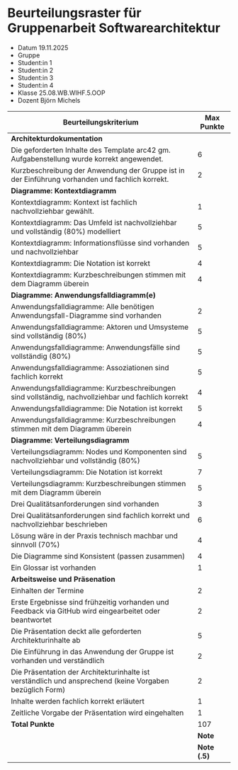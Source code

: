 # Beurteilungsraster für Gruppenarbeit Softwarearchitektur		
		
* Datum	19.11.2025
* Gruppe
* Student:in 1
* Student:in 2
* Student:in 3
* Student:in 4
* Klasse	25.08.WB.WIHF.5.OOP
* Dozent	Björn Michels	
		
| Beurteilungskriterium | Max Punkte | 
| --- | --- |
| **Architekturdokumentation**| | 	
| Die geforderten Inhalte des Template arc42 gm. Aufgabenstellung wurde korrekt angewendet.|	6	| 
| Kurzbeschreibung der Anwendung der Gruppe ist in der Einführung vorhanden und fachlich korrekt.|	2	| 
| **Diagramme: Kontextdiagramm**		|| 
| Kontextdiagramm: Kontext ist fachlich nachvollziehbar gewählt.|	1	| 
| Kontextdiagramm: Das Umfeld ist nachvollziehbar und vollständig (80%) modelliert	|5	| 
| Kontextdiagramm: Informationsflüsse sind vorhanden und nachvollziehbar	|5	| 
| Kontextdiagramm: Die Notation ist korrekt	|4	| 
| Kontextdiagramm: Kurzbeschreibungen stimmen mit dem Diagramm überein	|4	| 
| **Diagramme: Anwendungsfalldiagramm(e)**		|| 
| Anwendungsfalldiagramme: Alle benötigen Anwendungsfall-Diagramme sind vorhanden	|2	| 
| Anwendungsfalldiagramme: Aktoren und Umsysteme sind vollständig (80%)|5	| 
| Anwendungsfalldiagramme: Anwendungsfälle sind vollständig (80%)	|5	| 
| Anwendungsfalldiagramme: Assoziationen sind fachlich korrekt	|5	| 
| Anwendungsfalldiagramme: Kurzbeschreibungen sind vollständig, nachvollziehbar und fachlich korrekt	|4	| 
| Anwendungsfalldiagramme: Die Notation ist korrekt	|5	| 
| Anwendungsfalldiagramme: Kurzbeschreibungen stimmen mit dem Diagramm überein	|4	| 
| **Diagramme: Verteilungsdiagramm**	|	| 
| Verteilungsdiagramm: Nodes und Komponenten sind nachvollziehbar und vollständig (80%)	|5	| 
| Verteilungsdiagramm: Die Notation ist korrekt	|7	| 
| Verteilungsdiagramm: Kurzbeschreibungen stimmen mit dem Diagramm überein	|5	| 
| Drei Qualitätsanforderungen sind vorhanden	|3	| 
| Drei Qualitätsanforderungen sind fachlich korrekt und nachvollziehbar beschrieben	|6	| 
| Lösung wäre in der Praxis technisch machbar und sinnvoll (70%)	|4	| 
| Die Diagramme sind Konsistent (passen zusammen)	|4	| 
| Ein Glossar ist vorhanden	|1	| 
| **Arbeitsweise und Präsenation**	|	| 
| Einhalten der Termine 	|2	| 
| Erste Ergebnisse sind frühzeitig vorhanden und Feedback via GitHub wird eingearbeitet oder beantwortet	|2	| 
| Die Präsentation deckt alle geforderten Architekturinhalte ab	|5	| 
| Die Einführung in das Anwendung der Gruppe ist vorhanden und verständlich	|2	| 
| Die Präsentation der Architekturinhalte ist verständlich und ansprechend (keine Vorgaben bezüglich Form)	|2	| 
| Inhalte werden fachlich korrekt erläutert	|1	| 
| Zeitliche Vorgabe der Präsentation wird eingehalten	|1	| 
| **Total Punkte** |	107	|
| 	|**Note**	|
| 	|**Note (.5)**	|
